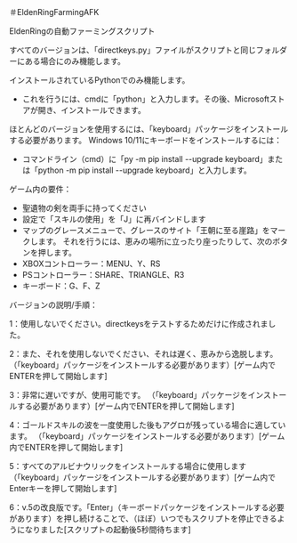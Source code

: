 ＃EldenRingFarmingAFK

EldenRingの自動ファーミングスクリプト

 すべてのバージョンは、「directkeys.py」ファイルがスクリプトと同じフォルダーにある場合にのみ機能します。

 インストールされているPythonでのみ機能します。
 - これを行うには、cmdに「python」と入力します。その後、Microsoftストアが開き、インストールできます。

 ほとんどのバージョンを使用するには、「keyboard」パッケージをインストールする必要があります。  Windows 10/11にキーボードをインストールするには：
 - コマンドライン（cmd）に「py -m pip install --upgrade keyboard」または「python -m pip install --upgrade keyboard」と入力します。

 ゲーム内の要件：
 - 聖遺物の剣を両手に持ってください
 - 設定で「スキルの使用」を「J」に再バインドします
 - マップのグレースメニューで、グレースのサイト「王朝に至る崖路」をマークします。 それを行うには、恵みの場所に立ったり座ったりして、次のボタンを押します。
 - XBOXコントローラー：MENU、Y、RS
 - PSコントローラー：SHARE、TRIANGLE、R3
 - キーボード：G、F、Z

 バージョンの説明/手順：

 1：使用しないでください。directkeysをテストするためだけに作成されました。

 2：また、それを使用しないでください、それは遅く、恵みから逸脱します。  （「keyboard」パッケージをインストールする必要があります）[ゲーム内でENTERを押して開始します]

 3：非常に遅いですが、使用可能です。  （「keyboard」パッケージをインストールする必要があります）[ゲーム内でENTERを押して開始します]

 4：ゴールドスキルの波を一度使用した後もアグロが残っている場合に適しています。  （「keyboard」パッケージをインストールする必要があります）[ゲーム内でENTERを押して開始します]

 5：すべてのアルビナウリックをインストールする場合に使用します（「keyboard」パッケージをインストールする必要があります）[ゲーム内でEnterキーを押して開始します]

 6：v.5の改良版です。「Enter」（キーボードパッケージをインストールする必要があります）を押し続けることで、（ほぼ）いつでもスクリプトを停止できるようになりました[スクリプトの起動後5秒間待ちます]

